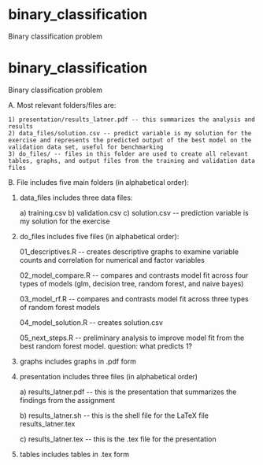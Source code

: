 # binary_classification
 Binary classification problem

# binary_classification
 Binary classification problem

A. Most relevant folders/files are:

    1) presentation/results_latner.pdf -- this summarizes the analysis and results
    2) data_files/solution.csv -- predict variable is my solution for the exercise and represents the predicted output of the best model on the validation data set, useful for benchmarking
    3) do_files/ -- files in this folder are used to create all relevant tables, graphs, and output files from the training and validation data files

B. File includes five main folders (in alphabetical order):

1) data_files includes three data files: 

    a) training.csv
    b) validation.csv
    c) solution.csv -- prediction variable is my solution for the exercise

2) do_files includes five files (in alphabetical order):
    
    01_descriptives.R -- creates descriptive graphs to examine variable counts and correlation for numerical and factor variables

    02_model_compare.R -- compares and contrasts model fit across four types of models (glm, decision tree, random forest, and naive bayes)

    03_model_rf.R -- compares and contrasts model fit across three types of random forest models

    04_model_solution.R -- creates solution.csv

    05_next_steps.R -- preliminary analysis to improve model fit from the best random forest model.  question: what predicts 1?

3) graphs includes graphs in .pdf form

4) presentation includes three files (in alphabetical order)

    a) results_latner.pdf -- this is the presentation that summarizes the findings from the assignment

    b) results_latner.sh -- this is the shell file for the LaTeX file results_latner.tex

    c) results_latner.tex -- this is the .tex file for the presentation

5) tables includes tables in .tex form

    